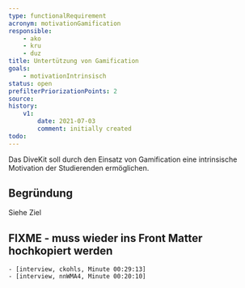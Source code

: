 ```yaml
---
type: functionalRequirement
acronym: motivationGamification
responsible: 
    - ako
    - kru
    - duz
title: Untertützung von Gamification
goals: 
    - motivationIntrinsisch
status: open
prefilterPriorizationPoints: 2
source:
history:
    v1:
        date: 2021-07-03
        comment: initially created
todo: 
---
```


Das DiveKit soll durch den Einsatz von Gamification eine intrinsische Motivation der Studierenden ermöglichen.

## Begründung

Siehe Ziel

## FIXME - muss wieder ins Front Matter hochkopiert werden
    - [interview, ckohls, Minute 00:29:13]
    - [interview, nnWMA4, Minute 00:20:10]
